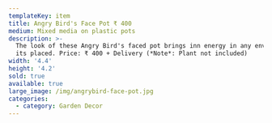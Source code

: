 ```yaml
---
templateKey: item
title: Angry Bird's Face Pot ₹ 400
medium: Mixed media on plastic pots
description: >-
  The look of these Angry Bird's faced pot brings inn energy in any environment
  its placed. Price: ₹ 400 + Delivery (*Note*: Plant not included)
width: '4.4'
height: '4.2'
sold: true
available: true
large_image: /img/angrybird-face-pot.jpg
categories:
  - category: Garden Decor
---
```


